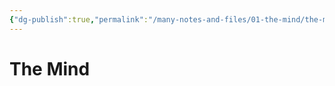 ```yaml
---
{"dg-publish":true,"permalink":"/many-notes-and-files/01-the-mind/the-mind/","noteIcon":"","created":"2025-10-09T21:03:37.897+02:00","updated":"2025-10-09T21:16:19.867+02:00"}
---
```


# The Mind

























































